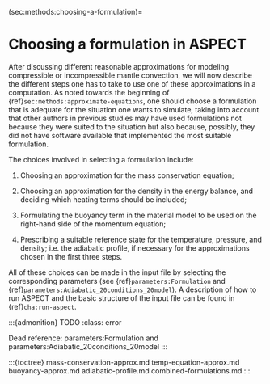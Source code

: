 (sec:methods:choosing-a-formulation)=
# Choosing a formulation in ASPECT

After discussing different reasonable approximations for modeling compressible or incompressible mantle convection, we will now describe the different steps one has to take to use one of these approximations in a computation.
As noted towards the beginning of {ref}`sec:methods:approximate-equations`, one should choose a formulation that is adequate for the situation one wants to simulate, taking into account that other authors in previous studies may have used formulations not because they were suited to the situation but also because, possibly, they did not have software available that implemented the most suitable formulation.

The choices involved in selecting a formulation include:

1.  Choosing an approximation for the mass conservation equation;

2.  Choosing an approximation for the density in the energy balance, and
    deciding which heating terms should be included;

3.  Formulating the buoyancy term in the material model to be used on the
    right-hand side of the momentum equation;

4.  Prescribing a suitable reference state for the temperature, pressure, and
    density; i.e. the adiabatic profile, if necessary for the approximations
    chosen in the first three steps.

All of these choices can be made in the input file by selecting the corresponding parameters (see {ref}`parameters:Formulation` and {ref}`parameters:Adiabatic_20conditions_20model`).
A description of how to run ASPECT and the basic structure of the input file can be found in {ref}`cha:run-aspect`.

:::{admonition} TODO
:class: error

Dead reference: parameters:Formulation and parameters:Adiabatic_20conditions_20model
:::

:::{toctree}
mass-conservation-approx.md
temp-equation-approx.md
buoyancy-approx.md
adiabatic-profile.md
combined-formulations.md
:::

